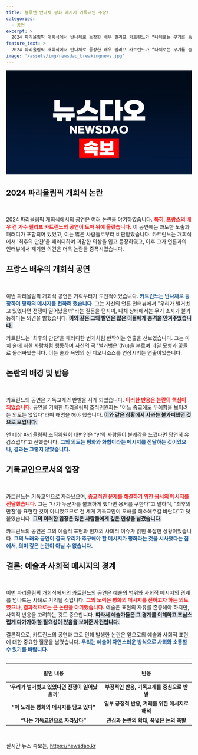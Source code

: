 ```yaml
---
title: 블루맨 반나체 평화 메시지 기독교인 주장!
categories:
  - 공연
excerpt: >
  2024 파리올림픽 개회식에서 반나체로 등장한 배우 필리프 카트린느가 “나체로는 무기를 숨길 수 없다”며 평화 메시지를 담았다고 발언. 기독교계 반발 속, 조직위는 사과로 화를 잠재웠다. 궁금한 진실은?
feature_text: >
  2024 파리올림픽 개회식에서 반나체로 등장한 배우 필리프 카트린느가 “나체로는 무기를 숨길 수 없다”며 평화 메시지를 담았다고 발언. 기독교계 반발 속, 조직위는 사과로 화를 잠재웠다. 궁금한 진실은?
image: '/assets/img/newsdao_breakingnews.jpg'
---
```


<p><img src="/assets/img/newsdao_breakingnews.jpg" alt="koreaapp 속보" /></p>

<h2 data-ke-size="size26">2024 파리올림픽 개회식 논란</h2>

<p data-ke-size="size16">&nbsp;</p>

<p>2024 파리올림픽 개회식에서의 공연은 여러 논란을 야기하였습니다. <b><span style="color: #ee2323;">특히, 프랑스의 배우 겸 가수 필리프 카트린느의 공연이 도마 위에 올랐습니다.</span></b> 이 공연에는 과도한 노출과 패러디가 포함되어 있었고, 이는 많은 사람들로부터 비판받았습니다. 카트린느는 개회식에서 '최후의 만찬'을 패러디하며 과감한 의상을 입고 등장하였고, 이후 그가 언론과의 인터뷰에서 제기한 의견은 더욱 논란을 증폭시켰습니다.</p>

<h2 data-ke-size="size26">프랑스 배우의 개회식 공연</h2>

<p data-ke-size="size16">&nbsp;</p>

<p>이번 파리올림픽 개회식 공연은 기획부터가 도전적이었습니다. <b><span style="color: #1a5490;">카트린느는 반나체로 등장하여 평화의 메시지를 전하려 했습니다.</span></b> 그는 자신의 언론 인터뷰에서 "우리가 벌거벗고 있었다면 전쟁이 일어났을까"라는 질문을 던지며, 나체 상태에서는 무기 소지가 불가능하다는 의견을 밝혔습니다. <b><span style="background-color: #21538527;">이와 같은 그의 발언은 많은 이들에게 충격을 안겨주었습니다.</span></b> </p>

<p>카트린느는 '최후의 만찬'을 패러디한 번개처럼 반짝이는 연출을 선보였습니다. 그는 마치 술에 취한 사람처럼 행동하며 자신의 곡 '벌거벗은'(Nu)을 부르며 과일 모형과 꽃들로 둘러싸였습니다. 이는 술과 욕망의 신 디오니소스를 연상시키는 연출이었습니다.</p>

<h2 data-ke-size="size26">논란의 배경 및 반응</h2>

<p data-ke-size="size16">&nbsp;</p>

<p>카트린느의 공연은 기독교계의 반발을 사게 되었습니다. <b><span style="color: #ee2323;">이러한 반응은 논란의 핵심이 되었습니다.</span></b> 공연을 기획한 파리올림픽 조직위원회는 "어느 종교에도 무례함을 보이려는 의도는 없었다"라며 해명을 해야 했습니다. <b><span style="background-color: #21538527;">이와 같은 상황에서 사과는 불가피했던 것으로 보입니다.</span></b> </p>

<p>앤 데상 파리올림픽 조직위원회 대변인은 “만약 사람들이 불쾌감을 느꼈다면 당연히 유감스럽다”고 전했습니다. <b><span style="color: #1a5490;">그의 의도는 평화와 화합이라는 메시지를 전달하는 것이었으나, 결과는 그렇지 않았습니다.</span></b></p>

<h2 data-ke-size="size26">기독교인으로서의 입장</h2>

<p data-ke-size="size16">&nbsp;</p>

<p>카트린느는 기독교인으로 자라났으며, <b><span style="color: #ee2323;">종교적인 문제를 해결하기 위한 용서의 메시지를 전달했습니다.</span></b> 그는 “내가 누군가를 불쾌하게 했다면 용서를 구한다”고 말하며, “최후의 만찬’을 표현한 것이 아니었으므로 전 세계 기독교인이 오해를 해소해주길 바란다”고 덧붙였습니다. <b><span style="background-color: #21538527;">그의 이러한 입장은 많은 사람들에게 깊은 인상을 남겼습니다.</span></b></p>

<p>카트린느의 공연은 그의 예술적 표현과 현재의 사회적 이슈가 얽힌 복잡한 상황이었습니다. <b><span style="color: #1a5490;">그의 노래와 공연이 결국 우리가 추구해야 할 메시지가 평화라는 것을 시사했다는 점에서, 의미 깊은 논란이 아닐 수 없습니다.</span></b> </p>

<h2 data-ke-size="size26">결론: 예술과 사회적 메시지의 경계</h2>

<p data-ke-size="size16">&nbsp;</p>

<p>이번 파리올림픽 개회식에서의 카트린느의 공연은 예술의 범위와 사회적 메시지의 경계를 넘나드는 사례로 기억될 것입니다. <b><span style="color: #ee2323;">그의 노력은 평화의 메시지를 전하고자 하는 의도였으나, 결과적으로는 큰 논란을 야기했습니다.</span></b> 예술은 표현의 자유를 존중해야 하지만, 사회적 반응을 고려하는 것도 중요합니다. <b><span style="background-color: #21538527;">따라서 예술가들은 그 경계를 이해하고 조심스럽게 다가가야 할 필요성이 있음을 보여준 사건입니다.</span></b> </p>

<p>결론적으로, 카트린느의 공연과 그로 인해 발생한 논란은 앞으로의 예술과 사회적 표현에 대한 중요한 질문을 남겼습니다. <b><span style="color: #1a5490;">우리는 예술이 자연스러운 방식으로 사회와 소통할 수 있기를 바랍니다.</span></b> </p>

<hr />

<table style="width: 100%; border-collapse: collapse;">
    <thead>
        <tr>
            <th style="text-align: center; height: 42px;"><b>발언 내용</b></th>
            <th style="text-align: center; height: 42px;"><b>반응</b></th>
        </tr>
    </thead>
    <tbody>
        <tr>
            <td style="text-align: center; height: 17px;"><b>‘우리가 벌거벗고 있었다면 전쟁이 일어났을까’</b></td>
            <td style="text-align: center; height: 17px;"><b>부정적인 반응, 기독교계를 중심으로 반발</b></td>
        </tr>
        <tr>
            <td style="text-align: center; height: 17px;"><b>“이 노래는 평화의 메시지를 담고 있다” </b></td>
            <td style="text-align: center; height: 17px;"><b>일부 긍정적 반응, 겨레를 위한 메시지로 해석</b></td>
        </tr>
        <tr>
            <td style="text-align: center; height: 17px;"><b>“나는 기독교인으로 자라났다” </b></td>
            <td style="text-align: center; height: 17px;"><b>관심과 논란의 확대, 폭넓은 논의 촉발</b></td>
        </tr>
    </tbody>
</table> 

<p data-ke-size="size16">&nbsp;</p>
실시간 뉴스 속보는, <a href="https://newsdao.kr" rel="dofollow">https://newsdao.kr</a>



